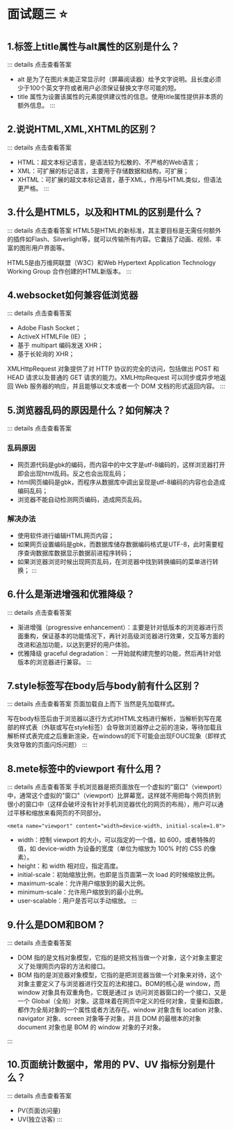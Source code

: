 # 面试题三 :star:
## 1.标签上title属性与alt属性的区别是什么？
::: details 点击查看答案
- alt 是为了在图片未能正常显示时（屏幕阅读器）给予文字说明。且长度必须少于100个英文字符或者用户必须保证替换文字尽可能的短。
- title 属性为设置该属性的元素提供建议性的信息。使用title属性提供非本质的额外信息。
:::


## 2.说说HTML,XML,XHTML的区别？
::: details 点击查看答案
- HTML：超文本标记语言，是语法较为松散的、不严格的Web语言；
- XML：可扩展的标记语言，主要用于存储数据和结构，可扩展；
- XHTML：可扩展的超文本标记语言，基于XML，作用与HTML类似，但语法更严格。
:::


## 3.什么是HTML5，以及和HTML的区别是什么？
::: details 点击查看答案
HTML5是HTML的新标准，其主要目标是无需任何额外的插件如Flash、Silverlight等，就可以传输所有内容。它囊括了动画、视频、丰富的图形用户界面等。

HTML5是由万维网联盟（W3C）和Web Hypertext Application Technology Working Group 合作创建的HTML新版本。
:::


## 4.websocket如何兼容低浏览器
::: details 点击查看答案
- Adobe Flash Socket；
- ActiveX HTMLFile (IE) ；
- 基于 multipart 编码发送 XHR；
- 基于长轮询的 XHR；

XMLHttpRequest 对象提供了对 HTTP 协议的完全的访问，包括做出 POST 和 HEAD 请求以及普通的 GET
请求的能力。XMLHttpRequest 可以同步或异步地返回 Web 服务器的响应，并且能够以文本或者一个 DOM 文档的形式返回内容。
:::


## 5.浏览器乱码的原因是什么？如何解决？
::: details 点击查看答案
### 乱码原因
- 网页源代码是gbk的编码，而内容中的中文字是utf-8编码的，这样浏览器打开即会出现html乱码。反之也会出现乱码；
- html网页编码是gbk，而程序从数据库中调出呈现是utf-8编码的内容也会造成编码乱码；
- 浏览器不能自动检测网页编码，造成网页乱码。
### 解决办法
- 使用软件进行编辑HTML网页内容；
- 如果网页设置编码是gbk，而数据库储存数据编码格式是UTF-8，此时需要程序查询数据库数据显示数据前进程序转码；
- 如果浏览器浏览时候出现网页乱码，在浏览器中找到转换编码的菜单进行转换；
:::


## 6.什么是渐进增强和优雅降级？
::: details 点击查看答案
- 渐进增强（progressive enhancement）：主要是针对低版本的浏览器进行页面重构，保证基本的功能情况下，再针对高级浏览器进行效果，交互等方面的改进和追加功能，以达到更好的用户体验。
- 优雅降级 graceful degradation： 一开始就构建完整的功能，然后再针对低版本的浏览器进行兼容。
:::


## 7.style标签写在body后与body前有什么区别？
::: details 点击查看答案
页面加载自上而下 当然是先加载样式。

写在body标签后由于浏览器以逐行方式对HTML文档进行解析，当解析到写在尾部的样式表（外联或写在style标签）会导致浏览器停止之前的渲染，等待加载且解析样式表完成之后重新渲染，在windows的IE下可能会出现FOUC现象（即样式失效导致的页面闪烁问题）
:::


## 8.mete标签中的viewport 有什么用？
::: details 点击查看答案
手机浏览器是把页面放在一个虚拟的"窗口"（viewport）中，通常这个虚拟的"窗口"（viewport）比屏幕宽，这样就不用把每个网页挤到很小的窗口中（这样会破坏没有针对手机浏览器优化的网页的布局），用户可以通过平移和缩放来看网页的不同部分。

`<meta name="viewport" content="width=device-width, initial-scale=1.0">`
- width：控制 viewport 的大小，可以指定的一个值，如 600，或者特殊的值，如 device-width 为设备的宽度（单位为缩放为 100% 时的 CSS 的像素）。
- height：和 width 相对应，指定高度。
- initial-scale：初始缩放比例，也即是当页面第一次 load 的时候缩放比例。
- maximum-scale：允许用户缩放到的最大比例。
- minimum-scale：允许用户缩放到的最小比例。
- user-scalable：用户是否可以手动缩放。
:::


## 9.什么是DOM和BOM？
::: details 点击查看答案
- DOM 指的是文档对象模型，它指的是把文档当做一个对象，这个对象主要定义了处理网页内容的方法和接口。
- BOM 指的是浏览器对象模型，它指的是把浏览器当做一个对象来对待，这个对象主要定义了与浏览器进行交互的法和接口。BOM的核心是 window，而 window 对象具有双重角色，它既是通过 js 访问浏览器窗口的一个接口，又是一个 Global（全局）对象。这意味着在网页中定义的任何对象，变量和函数，都作为全局对象的一个属性或者方法存在。window 对象含有 location 对象、navigator 对象、screen 对象等子对象，并且 DOM 的最根本的对象 document 对象也是 BOM 的 window 对象的子对象。

:::


## 10.页面统计数据中，常用的 PV、UV 指标分别是什么？
::: details 点击查看答案
- PV(页面访问量)
- UV(独立访客)
:::
